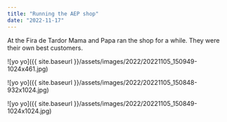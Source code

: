 ```yaml
---
title: "Running the AEP shop"
date: "2022-11-17"
---
```


At the Fira de Tardor Mama and Papa ran the shop for a while. They were their own best customers.

![yo yo]({{ site.baseurl }}/assets/images/2022/20221105_150949-1024x461.jpg)

![yo yo]({{ site.baseurl }}/assets/images/2022/20221105_150848-932x1024.jpg)

![yo yo]({{ site.baseurl }}/assets/images/2022/20221105_150849-1024x1024.jpg)
